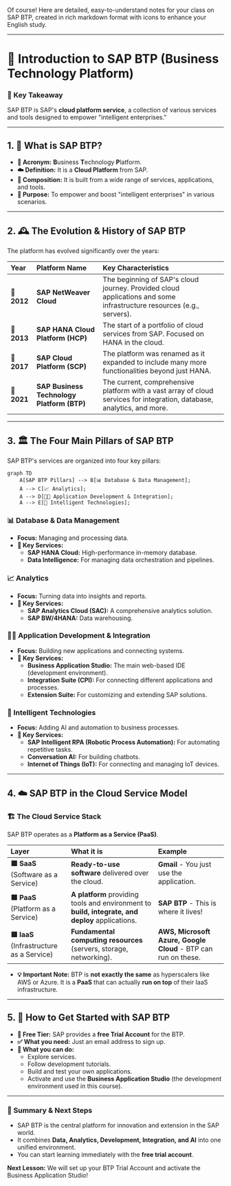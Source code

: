 Of course! Here are detailed, easy-to-understand notes for your class on SAP BTP, created in rich markdown format with icons to enhance your English study.

***

# 🚀 Introduction to SAP BTP (Business Technology Platform)

### **📌 Key Takeaway**
SAP BTP is SAP's **cloud platform service**, a collection of various services and tools designed to empower "intelligent enterprises."

---

## 1. 📜 What is SAP BTP?

*   **🧠 Acronym:** **B**usiness **T**echnology **P**latform.
*   **☁️ Definition:** It is a **Cloud Platform** from SAP.
*   **🧩 Composition:** It is built from a wide range of services, applications, and tools.
*   **🎯 Purpose:** To empower and boost "intelligent enterprises" in various scenarios.

---

## 2. 🕰️ The Evolution & History of SAP BTP

The platform has evolved significantly over the years:

| Year | Platform Name | Key Characteristics |
| :--- | :--- | :--- |
| **🏁 2012** | **SAP NetWeaver Cloud** | The beginning of SAP's cloud journey. Provided cloud applications and some infrastructure resources (e.g., servers). |
| **🚀 2013** | **SAP HANA Cloud Platform (HCP)** | The start of a portfolio of cloud services from SAP. Focused on HANA in the cloud. |
| **🔄 2017** | **SAP Cloud Platform (SCP)** | The platform was renamed as it expanded to include many more functionalities beyond just HANA. |
| **🎯 2021** | **SAP Business Technology Platform (BTP)** | The current, comprehensive platform with a vast array of cloud services for integration, database, analytics, and more. |

---

## 3. 🏛️ The Four Main Pillars of SAP BTP

SAP BTP's services are organized into four key pillars:

```mermaid
graph TD
    A[SAP BTP Pillars] --> B[📊 Database & Data Management];
    A --> C[📈 Analytics];
    A --> D[👨‍💻 Application Development & Integration];
    A --> E[🤖 Intelligent Technologies];
```

### **📊 Database & Data Management**
*   **Focus:** Managing and processing data.
*   **🔧 Key Services:**
    *   **SAP HANA Cloud:** High-performance in-memory database.
    *   **Data Intelligence:** For managing data orchestration and pipelines.

### **📈 Analytics**
*   **Focus:** Turning data into insights and reports.
*   **🔧 Key Services:**
    *   **SAP Analytics Cloud (SAC):** A comprehensive analytics solution.
    *   **SAP BW/4HANA:** Data warehousing.

### **👨‍💻 Application Development & Integration**
*   **Focus:** Building new applications and connecting systems.
*   **🔧 Key Services:**
    *   **Business Application Studio:** The main web-based IDE (development environment).
    *   **Integration Suite (CPI):** For connecting different applications and processes.
    *   **Extension Suite:** For customizing and extending SAP solutions.

### **🤖 Intelligent Technologies**
*   **Focus:** Adding AI and automation to business processes.
*   **🔧 Key Services:**
    *   **SAP Intelligent RPA (Robotic Process Automation):** For automating repetitive tasks.
    *   **Conversation AI:** For building chatbots.
    *   **Internet of Things (IoT):** For connecting and managing IoT devices.

---

## 4. ☁️ SAP BTP in the Cloud Service Model

### **🏗️ The Cloud Service Stack**

SAP BTP operates as a **Platform as a Service (PaaS)**.

| Layer | What it is | Example |
| :--- | :--- | :--- |
| **🟦 SaaS**<br>(Software as a Service) | **Ready-to-use software** delivered over the cloud. | **Gmail** - You just use the application. |
| **🟩 PaaS**<br>(Platform as a Service) | **A platform** providing tools and environment to **build, integrate, and deploy** applications. | **SAP BTP** - This is where it lives! |
| **🟥 IaaS**<br>(Infrastructure as a Service) | **Fundamental computing resources** (servers, storage, networking). | **AWS, Microsoft Azure, Google Cloud** - BTP can run on these. |

*   **💡 Important Note:** BTP is **not exactly the same** as hyperscalers like AWS or Azure. It is a **PaaS** that can actually **run on top** of their IaaS infrastructure.

---

## 5. 🧪 How to Get Started with SAP BTP

*   **🎉 Free Tier:** SAP provides a **free Trial Account** for the BTP.
*   **✅ What you need:** Just an email address to sign up.
*   **🎯 What you can do:**
    *   Explore services.
    *   Follow development tutorials.
    *   Build and test your own applications.
    *   Activate and use the **Business Application Studio** (the development environment used in this course).

---

### **📝 Summary & Next Steps**

*   SAP BTP is the central platform for innovation and extension in the SAP world.
*   It combines **Data, Analytics, Development, Integration, and AI** into one unified environment.
*   You can start learning immediately with the **free trial account**.

**Next Lesson:** We will set up your BTP Trial Account and activate the Business Application Studio!